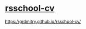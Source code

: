 # [rsschool-cv](https://grdmitry.github.io/rsschool-cv/cv)

https://grdmitry.github.io/rsschool-cv/
